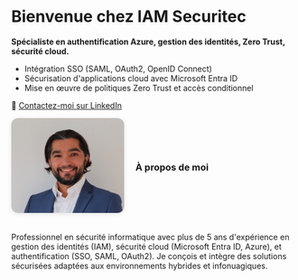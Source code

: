 <h1>Bienvenue chez IAM Securitec</h1>
<p><strong> Spécialiste en authentification Azure, gestion des identités, Zero Trust, sécurité cloud.</strong></p>

<ul>
  <li>Intégration SSO (SAML, OAuth2, OpenID Connect)</li>
  <li>Sécurisation d'applications cloud avec Microsoft Entra ID</li>
  <li>Mise en œuvre de politiques Zero Trust et accès conditionnel</li>
</ul>

<p>📩 <a href="https://www.linkedin.com/in/antoniofos" target="_blank">Contactez-moi sur LinkedIn</a></p>

<div style="display: flex; align-items: center; gap: 20px; flex-wrap: wrap;">
  <img src="photo.jpg" alt="Antonio Ferreira" style="width: 200px; border-radius: 12px; box-shadow: 0 2px 8px rgba(0,0,0,0.1);" />

<h3>À propos de moi</h3>
<p>
Professionnel en sécurité informatique avec plus de 5 ans d'expérience en gestion des identités (IAM), sécurité cloud (Microsoft Entra ID, Azure), et authentification (SSO, SAML, OAuth2). Je conçois et intègre des solutions sécurisées adaptées aux environnements hybrides et infonuagiques.
</p>


  
